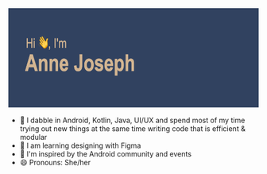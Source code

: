 <img src="https://github.com/AnneJ17/AnneJ17.github.io/blob/master/img/header.png" alt="header" width="700" height="200"/>


<!--
**AnneJ17/AnneJ17** is a ✨ _special_ ✨ repository because its `README.md` (this file) appears on your GitHub profile.
-->

- :sparkling_heart: <t>I dabble in Android, Kotlin, Java, UI/UX and spend most of my time trying out new things at the same time writing code that is efficient & modular
- :art: <t>I am learning designing with Figma
- :star2: <t>I'm inspired by the Android community and events
- 😄 Pronouns: <t>She/her
<!--
- 📝 [Resume](https://annej17.github.io/img/resume.pdf)
-->
